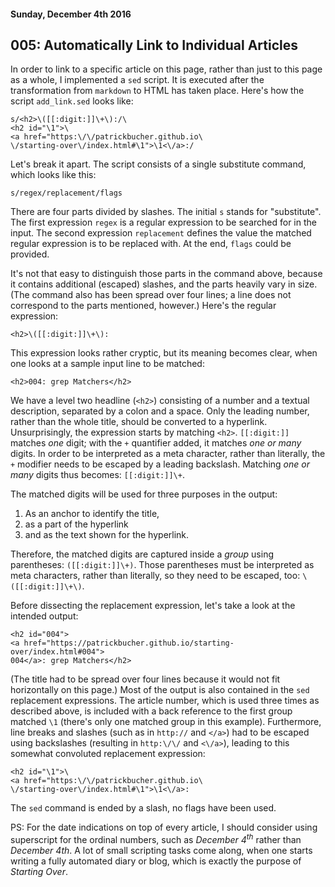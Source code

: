 #### Sunday, December 4th 2016

## 005: Automatically Link to Individual Articles

In order to link to a specific article on this page, rather than just to
this page as a whole, I implemented a `sed` script. It is executed after the
transformation from `markdown` to HTML has taken place. Here's how the script
`add_link.sed` looks like:

    s/<h2>\([[:digit:]]\+\):/\
    <h2 id="\1">\
    <a href="https:\/\/patrickbucher.github.io\
    \/starting-over\/index.html#\1">\1<\/a>:/

Let's break it apart. The script consists of a single substitute command,
which looks like this:

    s/regex/replacement/flags

There are four parts divided by slashes. The initial `s` stands for
"substitute". The first expression `regex` is a regular expression to be
searched for in the input. The second expression `replacement` defines the
value the matched regular expression is to be replaced with. At the end,
`flags` could be provided.

It's not that easy to distinguish those parts in the command above, because
it contains additional (escaped) slashes, and the parts heavily vary in
size. (The command also has been spread over four lines; a line does not
correspond to the parts mentioned, however.) Here's the regular expression:

    <h2>\([[:digit:]]\+\):

This expression looks rather cryptic, but its meaning becomes clear, when
one looks at a sample input line to be matched:

    <h2>004: grep Matchers</h2>

We have a level two headline (`<h2>`) consisting of a number and a textual
description, separated by a colon and a space. Only the leading number, rather
than the whole title, should be converted to a hyperlink. Unsurprisingly,
the expression starts by matching `<h2>`. `[[:digit:]]` matches _one_
digit; with the `+` quantifier added, it matches _one or many_ digits. In
order to be interpreted as a meta character, rather than literally, the `+`
modifier needs to be escaped by a leading backslash. Matching _one or many_
digits thus becomes: `[[:digit:]]\+`.

The matched digits will be used for three purposes in the output:

1. As an anchor to identify the title,
2. as a part of the hyperlink
3. and as the text shown for the hyperlink.

Therefore, the matched digits are captured inside a _group_ using parentheses:
`([[:digit:]]\+)`. Those parentheses must be interpreted as meta characters,
rather than literally, so they need to be escaped, too: `\([[:digit:]]\+\)`.

Before dissecting the replacement expression, let's take a look at the
intended output:

    <h2 id="004">
    <a href="https://patrickbucher.github.io/starting-over/index.html#004">
    004</a>: grep Matchers</h2>

(The title had to be spread over four lines because it would not fit
horizontally on this page.) Most of the output is also contained in the
`sed` replacement expressions. The article number, which is used three times
as described above, is included with a back reference to the first group
matched `\1` (there's only one matched group in this example). Furthermore,
line breaks and slashes (such as in `http://` and `</a>`) had to be escaped
using backslashes (resulting in `http:\/\/` and `<\/a>`), leading to this
somewhat convoluted replacement expression:

    <h2 id="\1">\
    <a href="https:\/\/patrickbucher.github.io\
    \/starting-over\/index.html#\1">\1<\/a>:

The `sed` command is ended by a slash, no flags have been used.

PS: For the date indications on top of every article, I should consider
using superscript for the ordinal numbers, such as _December 4<sup>th</sup>_
rather than _December 4th_. A lot of small scripting tasks come along,
when one starts writing a fully automated diary or blog, which is exactly
the purpose of _Starting Over_.
